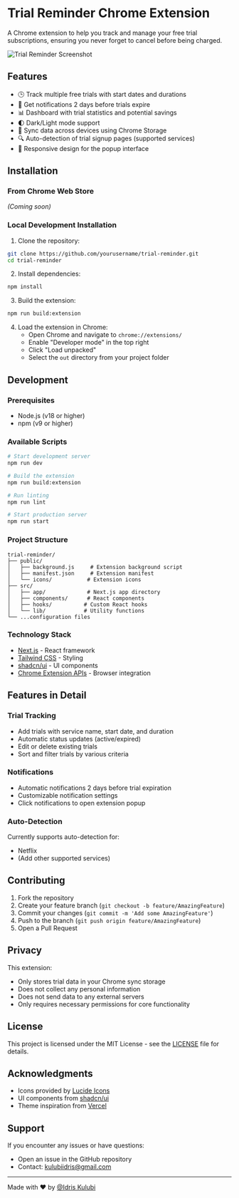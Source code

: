 # Trial Reminder Chrome Extension

A Chrome extension to help you track and manage your free trial subscriptions, ensuring you never forget to cancel before being charged.

![Trial Reminder Screenshot](docs/screenshot.png)

## Features

- 🕒 Track multiple free trials with start dates and durations
- 🔔 Get notifications 2 days before trials expire
- 📊 Dashboard with trial statistics and potential savings
- 🌓 Dark/Light mode support
- 💾 Sync data across devices using Chrome Storage
- 🔍 Auto-detection of trial signup pages (supported services)
- 📱 Responsive design for the popup interface

## Installation

### From Chrome Web Store
*(Coming soon)*

### Local Development Installation
1. Clone the repository:

```bash
git clone https://github.com/yourusername/trial-reminder.git
cd trial-reminder
```

2. Install dependencies:

```bash
npm install
```

3. Build the extension:

```bash
npm run build:extension
```

4. Load the extension in Chrome:
   - Open Chrome and navigate to `chrome://extensions/`
   - Enable "Developer mode" in the top right
   - Click "Load unpacked"
   - Select the `out` directory from your project folder

## Development

### Prerequisites
- Node.js (v18 or higher)
- npm (v9 or higher)

### Available Scripts

```bash
# Start development server
npm run dev

# Build the extension
npm run build:extension

# Run linting
npm run lint

# Start production server
npm run start
```

### Project Structure
```
trial-reminder/
├── public/
│   ├── background.js     # Extension background script
│   ├── manifest.json     # Extension manifest
│   └── icons/           # Extension icons
├── src/
│   ├── app/             # Next.js app directory
│   ├── components/      # React components
│   ├── hooks/          # Custom React hooks
│   └── lib/            # Utility functions
└── ...configuration files
```

### Technology Stack
- [Next.js](https://nextjs.org/) - React framework
- [Tailwind CSS](https://tailwindcss.com/) - Styling
- [shadcn/ui](https://ui.shadcn.com/) - UI components
- [Chrome Extension APIs](https://developer.chrome.com/docs/extensions/reference/) - Browser integration

## Features in Detail

### Trial Tracking
- Add trials with service name, start date, and duration
- Automatic status updates (active/expired)
- Edit or delete existing trials
- Sort and filter trials by various criteria

### Notifications
- Automatic notifications 2 days before trial expiration
- Customizable notification settings
- Click notifications to open extension popup

### Auto-Detection
Currently supports auto-detection for:
- Netflix
- (Add other supported services)

## Contributing

1. Fork the repository
2. Create your feature branch (`git checkout -b feature/AmazingFeature`)
3. Commit your changes (`git commit -m 'Add some AmazingFeature'`)
4. Push to the branch (`git push origin feature/AmazingFeature`)
5. Open a Pull Request

## Privacy

This extension:
- Only stores trial data in your Chrome sync storage
- Does not collect any personal information
- Does not send data to any external servers
- Only requires necessary permissions for core functionality

## License

This project is licensed under the MIT License - see the [LICENSE](LICENSE) file for details.

## Acknowledgments

- Icons provided by [Lucide Icons](https://lucide.dev/)
- UI components from [shadcn/ui](https://ui.shadcn.com/)
- Theme inspiration from [Vercel](https://vercel.com)

## Support

If you encounter any issues or have questions:
- Open an issue in the GitHub repository
- Contact: kulubiidris@gmail.com

---

Made with ❤️ by [@Idris Kulubi](https://github.com/169398)
